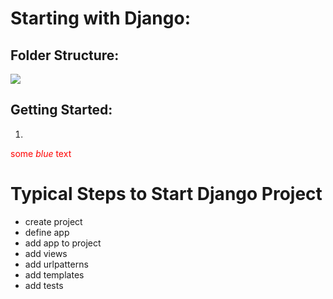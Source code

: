 # Starting with Django:

## Folder Structure:
![](https://studygyaan.com/wp-content/uploads/2019/07/Best-Practice-to-Structure-Django-Project-Directories-and-Files.png)


## Getting Started:




1. 
<span style="color:red">some *blue* text</span>
# Typical Steps to Start Django Project
- create project
- define app
- add app to project
- add views
- add urlpatterns
- add templates
- add tests



